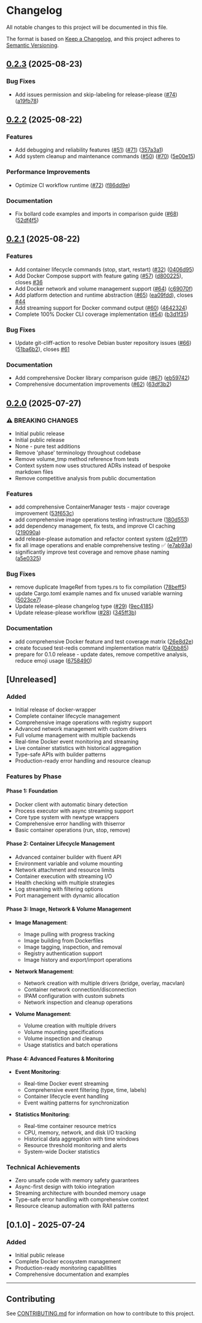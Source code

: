 # Changelog

All notable changes to this project will be documented in this file.

The format is based on [Keep a Changelog](https://keepachangelog.com/en/1.0.0/),
and this project adheres to [Semantic Versioning](https://semver.org/spec/v2.0.0.html).

## [0.2.3](https://github.com/joshrotenberg/docker-wrapper/compare/v0.2.2...v0.2.3) (2025-08-23)


### Bug Fixes

* Add issues permission and skip-labeling for release-please ([#74](https://github.com/joshrotenberg/docker-wrapper/issues/74)) ([a19fb78](https://github.com/joshrotenberg/docker-wrapper/commit/a19fb78cb2250dacb956b18ff5ad292dff4580b2))

## [0.2.2](https://github.com/joshrotenberg/docker-wrapper/compare/v0.2.1...v0.2.2) (2025-08-22)


### Features

* Add debugging and reliability features ([#51](https://github.com/joshrotenberg/docker-wrapper/issues/51)) ([#71](https://github.com/joshrotenberg/docker-wrapper/issues/71)) ([357a3a1](https://github.com/joshrotenberg/docker-wrapper/commit/357a3a130565317cffe959fc4fe118bb94680ab6))
* Add system cleanup and maintenance commands ([#50](https://github.com/joshrotenberg/docker-wrapper/issues/50)) ([#70](https://github.com/joshrotenberg/docker-wrapper/issues/70)) ([5e00e15](https://github.com/joshrotenberg/docker-wrapper/commit/5e00e157e64ce370bcb9707fae997c63c4c62fd3))


### Performance Improvements

* Optimize CI workflow runtime ([#72](https://github.com/joshrotenberg/docker-wrapper/issues/72)) ([f86dd9e](https://github.com/joshrotenberg/docker-wrapper/commit/f86dd9eea2fcdbd456e56f960a152ad104ece979))


### Documentation

* Fix bollard code examples and imports in comparison guide ([#68](https://github.com/joshrotenberg/docker-wrapper/issues/68)) ([52df4f5](https://github.com/joshrotenberg/docker-wrapper/commit/52df4f57f84835f90bca34b188fbe264a59b5bf7))

## [0.2.1](https://github.com/joshrotenberg/docker-wrapper/compare/v0.2.0...v0.2.1) (2025-08-22)


### Features

* Add container lifecycle commands (stop, start, restart) ([#32](https://github.com/joshrotenberg/docker-wrapper/issues/32)) ([0406d95](https://github.com/joshrotenberg/docker-wrapper/commit/0406d95a18ae9ff04fd3cbc99611dc6cd263d20f))
* Add Docker Compose support with feature gating ([#57](https://github.com/joshrotenberg/docker-wrapper/issues/57)) ([d800225](https://github.com/joshrotenberg/docker-wrapper/commit/d80022577b6f68caad7f67b89d3e4e7f604dd3e9)), closes [#36](https://github.com/joshrotenberg/docker-wrapper/issues/36)
* Add Docker network and volume management support ([#64](https://github.com/joshrotenberg/docker-wrapper/issues/64)) ([c69070f](https://github.com/joshrotenberg/docker-wrapper/commit/c69070fa7227708e2820c6f4eca9bb0876c22fb8))
* Add platform detection and runtime abstraction ([#65](https://github.com/joshrotenberg/docker-wrapper/issues/65)) ([ea09fdd](https://github.com/joshrotenberg/docker-wrapper/commit/ea09fdd095f2e50d1523810d55fedae8d3835fc9)), closes [#44](https://github.com/joshrotenberg/docker-wrapper/issues/44)
* Add streaming support for Docker command output ([#60](https://github.com/joshrotenberg/docker-wrapper/issues/60)) ([4642324](https://github.com/joshrotenberg/docker-wrapper/commit/464232457c9056ec876c95d2271316b0fe318d74))
* Complete 100% Docker CLI coverage implementation ([#54](https://github.com/joshrotenberg/docker-wrapper/issues/54)) ([b3d1f35](https://github.com/joshrotenberg/docker-wrapper/commit/b3d1f35c680e3ea4d0b11bd3b4c77cb04aff9133))


### Bug Fixes

* Update git-cliff-action to resolve Debian buster repository issues ([#66](https://github.com/joshrotenberg/docker-wrapper/issues/66)) ([51ba6b2](https://github.com/joshrotenberg/docker-wrapper/commit/51ba6b2733e7f60e0eb9f9138256176ce0b53491)), closes [#61](https://github.com/joshrotenberg/docker-wrapper/issues/61)


### Documentation

* Add comprehensive Docker library comparison guide ([#67](https://github.com/joshrotenberg/docker-wrapper/issues/67)) ([eb59742](https://github.com/joshrotenberg/docker-wrapper/commit/eb597422ba50fc34aca00c72bb6589a81b26907a))
* Comprehensive documentation improvements ([#62](https://github.com/joshrotenberg/docker-wrapper/issues/62)) ([63df3b2](https://github.com/joshrotenberg/docker-wrapper/commit/63df3b277d38a6a44a342f9fb1ac8b83a0d8babf))

## [0.2.0](https://github.com/joshrotenberg/docker-wrapper/compare/v0.1.0...v0.2.0) (2025-07-27)


### ⚠ BREAKING CHANGES

* Initial public release
* Initial public release
* None - pure test additions
* Remove 'phase' terminology throughout codebase
* Remove volume_tmp method reference from tests
* Context system now uses structured ADRs instead of bespoke markdown files
* Remove competitive analysis from public documentation

### Features

* add comprehensive ContainerManager tests - major coverage improvement ([53f653c](https://github.com/joshrotenberg/docker-wrapper/commit/53f653c421cf41d79a58c84ca069e7a5a385dee1))
* add comprehensive image operations testing infrastructure ([180d553](https://github.com/joshrotenberg/docker-wrapper/commit/180d553569e12e64079081a680cb20f0b8ba586c))
* add dependency management, fix tests, and improve CI caching ([219090a](https://github.com/joshrotenberg/docker-wrapper/commit/219090a18671d45d9922b2b7fdeabb0f18874b6f))
* add release-please automation and refactor context system ([d2e911f](https://github.com/joshrotenberg/docker-wrapper/commit/d2e911fc095ee6ff27b9948810ccd97aca7a896f))
* fix all image operations and enable comprehensive testing ✅ ([e7ab93a](https://github.com/joshrotenberg/docker-wrapper/commit/e7ab93ab83d97defa77653d5c8a66d37686cd0e9))
* significantly improve test coverage and remove phase naming ([a5e0325](https://github.com/joshrotenberg/docker-wrapper/commit/a5e0325b17607837c6b15b7866e78892c4d2af21))


### Bug Fixes

* remove duplicate ImageRef from types.rs to fix compilation ([78beff5](https://github.com/joshrotenberg/docker-wrapper/commit/78beff5bb79dac03e5a688510f290d0a544436c6))
* update Cargo.toml example names and fix unused variable warning ([5023ce7](https://github.com/joshrotenberg/docker-wrapper/commit/5023ce761ea5aa4be838eba2547008dcff49f53e))
* Update release-please changelog type ([#29](https://github.com/joshrotenberg/docker-wrapper/issues/29)) ([9ec4185](https://github.com/joshrotenberg/docker-wrapper/commit/9ec418514f93e386fea006709785277331207dc7))
* Update release-please workflow ([#28](https://github.com/joshrotenberg/docker-wrapper/issues/28)) ([345ff3b](https://github.com/joshrotenberg/docker-wrapper/commit/345ff3b475f7b33a13881a526872bfdcd5b65db2))


### Documentation

* add comprehensive Docker feature and test coverage matrix ([26e8d2e](https://github.com/joshrotenberg/docker-wrapper/commit/26e8d2e3fcff606d31accb84058c12b724620e4a))
* create focused test-redis command implementation matrix ([040bb85](https://github.com/joshrotenberg/docker-wrapper/commit/040bb85f824e400ce4e64ea76c5c3b7b22fd639a))
* prepare for 0.1.0 release - update dates, remove competitive analysis, reduce emoji usage ([6758490](https://github.com/joshrotenberg/docker-wrapper/commit/6758490abfdb35241d3224a8d2e35347f9565e53))

## [Unreleased]

### Added
- Initial release of docker-wrapper
- Complete container lifecycle management
- Comprehensive image operations with registry support
- Advanced network management with custom drivers
- Full volume management with multiple backends
- Real-time Docker event monitoring and streaming
- Live container statistics with historical aggregation
- Type-safe APIs with builder patterns
- Production-ready error handling and resource cleanup

### Features by Phase

#### Phase 1: Foundation
- Docker client with automatic binary detection
- Process executor with async streaming support
- Core type system with newtype wrappers
- Comprehensive error handling with thiserror
- Basic container operations (run, stop, remove)

#### Phase 2: Container Lifecycle Management
- Advanced container builder with fluent API
- Environment variable and volume mounting
- Network attachment and resource limits
- Container execution with streaming I/O
- Health checking with multiple strategies
- Log streaming with filtering options
- Port management with dynamic allocation

#### Phase 3: Image, Network & Volume Management
- **Image Management**:
  - Image pulling with progress tracking
  - Image building from Dockerfiles
  - Image tagging, inspection, and removal
  - Registry authentication support
  - Image history and export/import operations

- **Network Management**:
  - Network creation with multiple drivers (bridge, overlay, macvlan)
  - Container network connection/disconnection
  - IPAM configuration with custom subnets
  - Network inspection and cleanup operations

- **Volume Management**:
  - Volume creation with multiple drivers
  - Volume mounting specifications
  - Volume inspection and cleanup
  - Usage statistics and batch operations

#### Phase 4: Advanced Features & Monitoring
- **Event Monitoring**:
  - Real-time Docker event streaming
  - Comprehensive event filtering (type, time, labels)
  - Container lifecycle event handling
  - Event waiting patterns for synchronization

- **Statistics Monitoring**:
  - Real-time container resource metrics
  - CPU, memory, network, and disk I/O tracking
  - Historical data aggregation with time windows
  - Resource threshold monitoring and alerts
  - System-wide Docker statistics

### Technical Achievements
- Zero unsafe code with memory safety guarantees
- Async-first design with tokio integration
- Streaming architecture with bounded memory usage
- Type-safe error handling with comprehensive context
- Resource cleanup automation with RAII patterns

## [0.1.0] - 2025-07-24

### Added
- Initial public release
- Complete Docker ecosystem management
- Production-ready monitoring capabilities
- Comprehensive documentation and examples

---

## Contributing

See [CONTRIBUTING.md](CONTRIBUTING.md) for information on how to contribute to this project.
